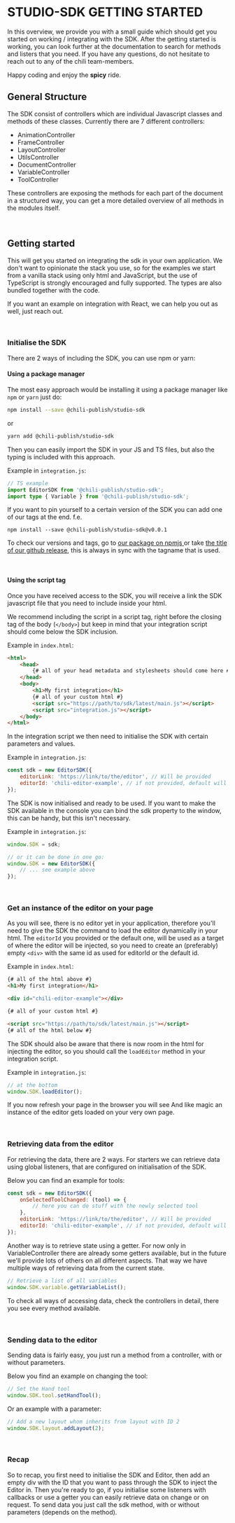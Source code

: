 # STUDIO-SDK GETTING STARTED

In this overview, we provide you with a small guide which should get you started on working / integrating with the SDK.
After the getting started is working, you can look further at the documentation to search for methods and listers that you need.
If you have any questions, do not hesitate to reach out to any of the chili team-members.

Happy coding and enjoy the **spicy** ride.

## General Structure

The SDK consist of controllers which are individual Javascript classes and methods of these classes.
Currently there are 7 different controllers:

-   AnimationController
-   FrameController
-   LayoutController
-   UtilsController
-   DocumentController
-   VariableController
-   ToolController

These controllers are exposing the methods for each part of the document in a structured way, you can get a more detailed overview of all methods in the modules itself.

<br/>

## Getting started

This will get you started on integrating the sdk in your own application.
We don't want to opinionate the stack you use, so for the examples we start from a vanilla stack using only html and JavaScript, but the use of TypeScript is strongly encouraged and fully supported. The types are also bundled together with the code.

If you want an example on integration with React, we can help you out as well, just reach out.

<br/>

### Initialise the SDK

There are 2 ways of including the SDK, you can use npm or yarn:

#### Using a package manager

The most easy approach would be installing it using a package manager like `npm` or `yarn` just do:

```bash
npm install --save @chili-publish/studio-sdk
```

or

```bash
yarn add @chili-publish/studio-sdk
```

Then you can easily import the SDK in your JS and TS files, but also the typing is included with this approach.

Example in `integration.js`:

```typescript
// TS example
import EditorSDK from '@chili-publish/studio-sdk';
import type { Variable } from '@chili-publish/studio-sdk';
```

If you want to pin yourself to a certain version of the SDK you can add one of our tags at the end. f.e.

`npm install --save @chili-publish/studio-sdk@v0.0.1`

To check our versions and tags, go to [our package on npmjs ](https://www.npmjs.com/package/@chili-publish/studio-sdk/v/0.47.1?activeTab=versions) or take [the title of our github release](https://github.com/chili-publish/studio-sdk/releases), this is always in sync with the tagname that is used.

<br>

#### Using the script tag

Once you have received access to the SDK, you will receive a link the SDK javascript file that you need to include inside your html.

We recommend including the script in a script tag, right before the closing tag of the body (`</body>`) but keep in mind that your integration script should come below the SDK inclusion.

Example in `index.html`:

```html
<html>
    <head>
        {# all of your head metadata and stylesheets should come here #}
    </head>
    <body>
        <h1>My first integration</h1>
        {# all of your custom html #}
        <script src="https://path/to/sdk/latest/main.js"></script>
        <script src="integration.js"></script>
    </body>
</html>
```

In the integration script we then need to initialise the SDK with certain parameters and values.

Example in `integration.js`:

```javascript
const sdk = new EditorSDK({
    editorLink: 'https://link/to/the/editor', // Will be provided
    editorId: 'chili-editor-example', // if not provided, default will be 'chili-editor'
});
```

The SDK is now initialised and ready to be used.
If you want to make the SDK available in the console you can bind the sdk property to the window, this can be handy, but this isn't necessary.

Example in `integration.js`:

```javascript
window.SDK = sdk;

// or it can be done in one go:
window.SDK = new EditorSDK({
    // ... see example above
});
```

<br/>

### Get an instance of the editor on your page

As you will see, there is no editor yet in your application, therefore you'll need to give the SDK the command to load the editor dynamically in your html. The `editorId` you provided or the default one, will be used as a target of where the editor will be injected, so you need to create an (preferably) empty `<div>` with the same id as used for editorId or the default id.

Example in `index.html`:

```html
{# all of the html above #}
<h1>My first integration</h1>

<div id="chili-editor-example"></div>

{# all of your custom html #}

<script src="https://path/to/sdk/latest/main.js"></script>
{# all of the html below #}
```

The SDK should also be aware that there is now room in the html for injecting the editor, so you should call the `loadEditor` method in your integration script.

Example in `integration.js`:

```javascript
// at the bottom
window.SDK.loadEditor();
```

If you now refresh your page in the browser you will see And like magic an instance of the editor gets loaded on your very own page.

<br/>

### Retrieving data from the editor

For retrieving the data, there are 2 ways. For starters we can retrieve data using global listeners, that are configured on initialisation of the SDK.

Below you can find an example for tools:

```javascript
const sdk = new EditorSDK({
    onSelectedToolChanged: (tool) => {
        // here you can do stuff with the newly selected tool
    },
    editorLink: 'https://link/to/the/editor', // Will be provided
    editorId: 'chili-editor-example', // if not provided, default will be 'chili-editor'
});
```

Another way is to retrieve state using a getter. For now only in VariableController there are already some getters available, but in the future we'll provide lots of others on all different aspects.
That way we have multiple ways of retrieving data from the current state.

```javascript
// Retrieve a list of all variables
window.SDK.variable.getVariableList();
```

To check all ways of accessing data, check the controllers in detail, there you see every method available.

<br/>

### Sending data to the editor

Sending data is fairly easy, you just run a method from a controller, with or without parameters.

Below you find an example on changing the tool:

```javascript
// Set the Hand tool
window.SDK.tool.setHandTool();
```

Or an example with a parameter:

```javascript
// Add a new layout whom inherits from layout with ID 2
window.SDK.layout.addLayout(2);
```

<br/>

### Recap

So to recap, you first need to initialise the SDK and Editor, then add an empty div with the ID that you want to pass through the SDK to inject the Editor in.
Then you're ready to go, if you initialise some listeners with callbacks or use a getter you can easily retrieve data on change or on request.
To send data you just call the sdk method, with or without parameters (depends on the method).
